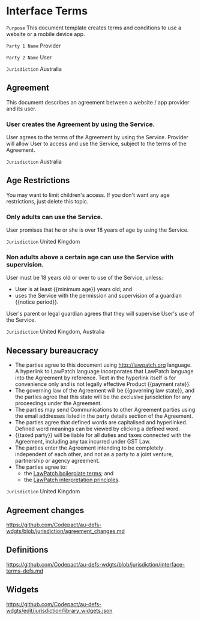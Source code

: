 # Interface Terms

`Purpose` This document template creates terms and conditions to use a website or a mobile device app.

`Party 1 Name` Provider

`Party 2 Name` User

`Jurisdiction` Australia

## Agreement

This document describes an agreement between a website / app provider and its user.

### User creates the Agreement by using the Service.

User agrees to the terms of the Agreement by using the Service. Provider will allow User to access and use the Service, subject to the terms of the Agreement.

`Jurisdiction` Australia

## Age Restrictions

You may want to limit children's access. If you don't want any age restrictions, just delete this topic.

### Only adults can use the Service.

User promises that he or she is over 18 years of age by using the Service.

`Jurisdiction` United Kingdom

### Non adults above a certain age can use the Service with supervision.

User must be 18 years old or over to use of the Service, unless:
- User is at least {{minimum age}} years old; and
- uses the Service with the permission and supervision of a guardian {{notice period}}.

User's parent or legal guardian agrees that they will supervise User's use of the Service.

`Jurisdiction` United Kingdom, Australia

## Necessary bureaucracy

- The parties agree to this document using http://lawpatch.org language. A hyperlink to LawPatch language incorporates that LawPatch language into the Agreement by reference. Text in the hyperlink itself is for convenience only and is not legally effective Product {{payment rate}}.
- The governing law of the Agreement will be {{governing law state}}, and the parties agree that this state will be the exclusive jurisdiction for any proceedings under the Agreement.
- The parties may send Communications to other Agreement parties using the email addresses listed in the party details section of the Agreement.
- The parties agree that defined words are capitalised and hyperlinked.  Defined word meanings can be viewed by clicking a defined word.
- {{taxed party}} will be liable for all duties and taxes connected with the Agreement, including any tax incurred under GST Law.
- The parties enter the Agreement intending to be completely independent of each other, and not as a party to a joint venture, partnership or agency agreement.
- The parties agree to:
	- the [LawPatch boilerplate terms](https://github.com/lawpatch/au-boilerplate/blob/d545ba84041a348f504b1866301716805b641455/sensible-boilerplate.md); and
	- the [LawPatch interpretation principles](https://github.com/lawpatch/au-interpretation/blob/84139bfbd5c3580bb215acf2435f6c2a4a608aae/au-interpretation.md).

`Jurisdiction` United Kingdom

## Agreement changes

https://github.com/Codepact/au-defs-wdgts/blob/jurisdiction/agreement_changes.md

## Definitions

https://github.com/Codepact/au-defs-wdgts/blob/jurisdiction/interface-terms-defs.md

## Widgets 

https://github.com/Codepact/au-defs-wdgts/edit/jurisdiction/library_widgets.json
